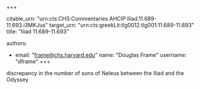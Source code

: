 +++


citable_urn: "urn:cts:CHS:Commentaries.AHCIP:Iliad.11.689-11.693.i3MKJus"
target_urn: "urn:cts:greekLit:tlg0012.tlg001:11.689-11.693"
title: "Iliad 11.689-11.693"

authors:
- email: "frame@chs.harvard.edu"
  name: "Douglas Frame"
  username: "dframe"
+++

<p>discrepancy in the number of sons of Neleus between the Iliad and the Odyssey</p>